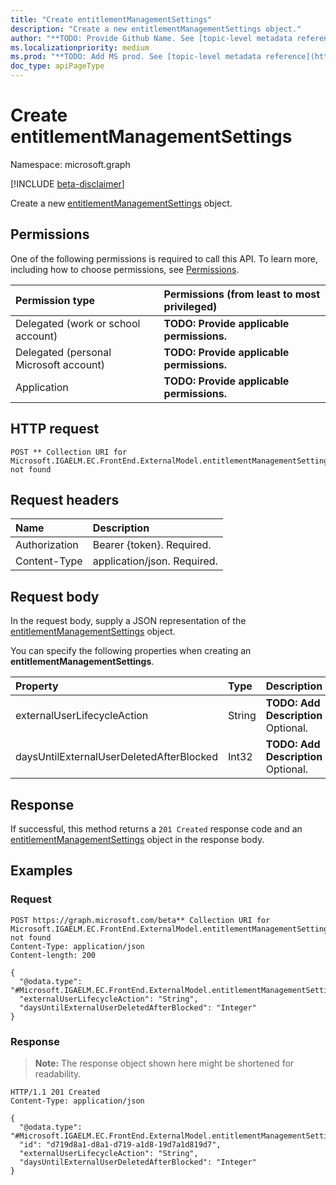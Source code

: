 ```yaml
---
title: "Create entitlementManagementSettings"
description: "Create a new entitlementManagementSettings object."
author: "**TODO: Provide Github Name. See [topic-level metadata reference](https://msgo.azurewebsites.net/add/document/guidelines/metadata.html#topic-level-metadata)**"
ms.localizationpriority: medium
ms.prod: "**TODO: Add MS prod. See [topic-level metadata reference](https://msgo.azurewebsites.net/add/document/guidelines/metadata.html#topic-level-metadata)**"
doc_type: apiPageType
---
```


# Create entitlementManagementSettings
Namespace: microsoft.graph

[!INCLUDE [beta-disclaimer](../../includes/beta-disclaimer.md)]

Create a new [entitlementManagementSettings](../resources/entitlementmanagementsettings.md) object.

## Permissions
One of the following permissions is required to call this API. To learn more, including how to choose permissions, see [Permissions](/graph/permissions-reference).

|Permission type|Permissions (from least to most privileged)|
|:---|:---|
|Delegated (work or school account)|**TODO: Provide applicable permissions.**|
|Delegated (personal Microsoft account)|**TODO: Provide applicable permissions.**|
|Application|**TODO: Provide applicable permissions.**|

## HTTP request

<!-- {
  "blockType": "ignored"
}
-->
``` http
POST ** Collection URI for Microsoft.IGAELM.EC.FrontEnd.ExternalModel.entitlementManagementSettings not found
```

## Request headers
|Name|Description|
|:---|:---|
|Authorization|Bearer {token}. Required.|
|Content-Type|application/json. Required.|

## Request body
In the request body, supply a JSON representation of the [entitlementManagementSettings](../resources/entitlementmanagementsettings.md) object.

You can specify the following properties when creating an **entitlementManagementSettings**.

|Property|Type|Description|
|:---|:---|:---|
|externalUserLifecycleAction|String|**TODO: Add Description** Optional.|
|daysUntilExternalUserDeletedAfterBlocked|Int32|**TODO: Add Description** Optional.|



## Response

If successful, this method returns a `201 Created` response code and an [entitlementManagementSettings](../resources/entitlementmanagementsettings.md) object in the response body.

## Examples

### Request
<!-- {
  "blockType": "request",
  "name": "create_entitlementmanagementsettings_from_"
}
-->
``` http
POST https://graph.microsoft.com/beta** Collection URI for Microsoft.IGAELM.EC.FrontEnd.ExternalModel.entitlementManagementSettings not found
Content-Type: application/json
Content-length: 200

{
  "@odata.type": "#Microsoft.IGAELM.EC.FrontEnd.ExternalModel.entitlementManagementSettings",
  "externalUserLifecycleAction": "String",
  "daysUntilExternalUserDeletedAfterBlocked": "Integer"
}
```


### Response
>**Note:** The response object shown here might be shortened for readability.
<!-- {
  "blockType": "response",
  "truncated": true,
  "@odata.type": "Microsoft.IGAELM.EC.FrontEnd.ExternalModel.entitlementManagementSettings"
}
-->
``` http
HTTP/1.1 201 Created
Content-Type: application/json

{
  "@odata.type": "#Microsoft.IGAELM.EC.FrontEnd.ExternalModel.entitlementManagementSettings",
  "id": "d719d8a1-d8a1-d719-a1d8-19d7a1d819d7",
  "externalUserLifecycleAction": "String",
  "daysUntilExternalUserDeletedAfterBlocked": "Integer"
}
```


